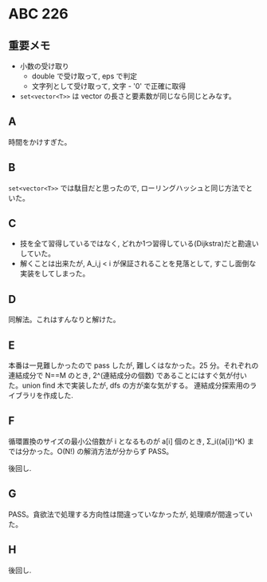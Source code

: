 # ABC 226

## 重要メモ

- 小数の受け取り
  - double で受け取って, eps で判定
  - 文字列として受け取って, 文字 - '0' で正確に取得
- `set<vector<T>>` は vector の長さと要素数が同じなら同じとみなす。

## A

時間をかけすぎた。

## B

`set<vector<T>>` では駄目だと思ったので, ローリングハッシュと同じ方法でといた。

## C

- 技を全て習得しているではなく, どれか1つ習得している(Dijkstra)だと勘違いしていた。
- 解くことは出来たが, A_i,j < i が保証されることを見落として, すこし面倒な実装をしてしまった。

## D

同解法。これはすんなりと解けた。

## E

本番は一見難しかったので pass したが, 難しくはなかった。25 分。それぞれの連結成分で N==M のとき, 2^(連結成分の個数) であることにはすぐ気が付いた。union find 木で実装したが, dfs の方が楽な気がする。
連結成分探索用のライブラリを作成した.

## F

循環置換のサイズの最小公倍数が i となるものが a[i] 個のとき, Σ_i((a[i])^K) までは分かった。O(N!) の解消方法が分からず PASS。

後回し.

## G

PASS。貪欲法で処理する方向性は間違っていなかったが, 処理順が間違っていた。

## H

後回し.
